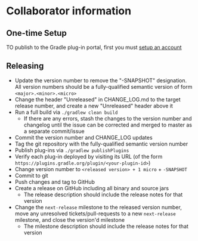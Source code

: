 # Collaborator information

## One-time Setup

TO publish to the Gradle plug-in portal, first you must [setup an account](https://guides.gradle.org/publishing-plugins-to-gradle-plugin-portal/#create_an_account_on_the_gradle_plugin_portal)

## Releasing

* Update the version number to remove the "-SNAPSHOT" designation. All version numbers should be a fully-qualified semantic version of form `<major>.<minor>.<micro>`
* Change the header "Unreleased" in CHANGE_LOG.md to the target release number, and create a new "Unreleased" header above it
* Run a full build via `./gradlew clean build`
  * If there are any errors, stash the changes to the version number and changelog until the issue can be corrected and merged to master as a separate commit/issue
* Commit the version number and CHANGE_LOG updates
* Tag the git repository with the fully-qualified semantic version number
* Publish plug-ins via `./gradlew publishPlugins`
* Verify each plug-in deployed by visiting its URL (of the form `https://plugins.gradle.org/plugin/<your-plugin-id>`)
* Change version number to `<released version> + 1 micro` + `-SNAPSHOT`
* Commit to git
* Push changes and tag to GitHub
* Create a release on GitHub including all binary and source jars
  * The release description should include the release notes for that version
* Change the `next-release` milestone to the released version number, move any unresolved tickets/pull-requests to a new `next-release` milestone, and close the version'd milestone
  * The milestone description should include the release notes for that version
